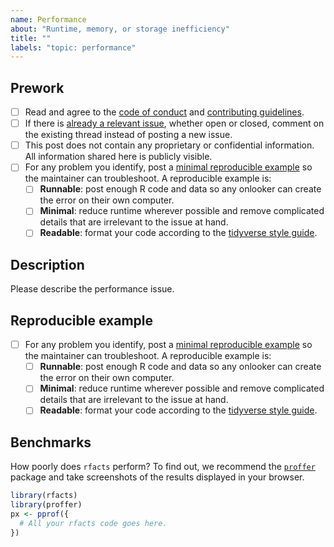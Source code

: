 ```yaml
---
name: Performance
about: "Runtime, memory, or storage inefficiency"
title: ""
labels: "topic: performance"
---
```


## Prework

* [ ] Read and agree to the [code of conduct](https://github.com/EliLillyCo/rfacts/blob/master/CODE_OF_CONDUCT.md) and [contributing guidelines](https://github.com/EliLillyCo/rfacts/blob/master/CONTRIBUTING.md).
* [ ] If there is [already a relevant issue](https://github.com/EliLillyCo/rfacts/issues), whether open or closed, comment on the existing thread instead of posting a new issue.
* [ ] This post does not contain any proprietary or confidential information. All information shared here is publicly visible.
* [ ] For any problem you identify, post a [minimal reproducible example](https://www.tidyverse.org/help/) so the maintainer can troubleshoot. A reproducible example is:
    * [ ] **Runnable**: post enough R code and data so any onlooker can create the error on their own computer.
    * [ ] **Minimal**: reduce runtime wherever possible and remove complicated details that are irrelevant to the issue at hand.
    * [ ] **Readable**: format your code according to the [tidyverse style guide](https://style.tidyverse.org/).

## Description

Please describe the performance issue.

## Reproducible example

* [ ] For any problem you identify, post a [minimal reproducible example](https://www.tidyverse.org/help/) so the maintainer can troubleshoot. A reproducible example is:
    * [ ] **Runnable**: post enough R code and data so any onlooker can create the error on their own computer.
    * [ ] **Minimal**: reduce runtime wherever possible and remove complicated details that are irrelevant to the issue at hand.
    * [ ] **Readable**: format your code according to the [tidyverse style guide](https://style.tidyverse.org/).

## Benchmarks

How poorly does `rfacts` perform? To find out, we recommend the [`proffer`](https://github.com/r-prof/proffer) package and take screenshots of the results displayed in your browser.

```r
library(rfacts)
library(proffer)
px <- pprof({
  # All your rfacts code goes here.
})
```
